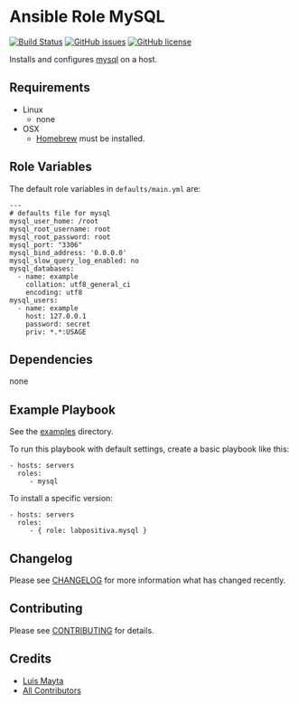 # Ansible Role MySQL

[![Build Status](https://travis-ci.org/labpositiva/ansible-role-mysql.svg)](https://travis-ci.org/labpositiva/ansible-role-mysql)
[![GitHub issues](https://img.shields.io/github/issues/labpositiva/ansible-role-mysql.svg)](https://github.com/labpositiva/ansible-role-mysql/issues)
[![GitHub license](https://img.shields.io/github/license/mashape/apistatus.svg?style=flat-square)](LICENSE)


Installs and configures [mysql][link-mysql] on a host.

## Requirements

 - Linux
   - none
 - OSX
   - [Homebrew][link-brew] must be installed.


## Role Variables

The default role variables in `defaults/main.yml` are:

    ---
    # defaults file for mysql
    mysql_user_home: /root
    mysql_root_username: root
    mysql_root_password: root
    mysql_port: "3306"
    mysql_bind_address: '0.0.0.0'
    mysql_slow_query_log_enabled: no
    mysql_databases:
      - name: example
        collation: utf8_general_ci
        encoding: utf8
    mysql_users:
      - name: example
        host: 127.0.0.1
        password: secret
        priv: *.*:USAGE


## Dependencies

none

## Example Playbook

See the [examples](./examples/) directory.

To run this playbook with default settings, create a basic playbook like this:

    - hosts: servers
      roles:
         - mysql

To install a specific version:

    - hosts: servers
      roles:
         - { role: labpositiva.mysql }


## Changelog

Please see [CHANGELOG](CHANGELOG.md) for more information what has changed recently.

## Contributing

Please see [CONTRIBUTING](CONTRIBUTING.md) for details.

## Credits

- [Luis Mayta][link-author]
- [All Contributors][link-contributors]

[link-mysql]: https://mysql.com/
[link-brew]: http://brew.sh/

<!-- Other -->

[link-author]: https://github.com/luismayta
[link-contributors]: AUTHORS
